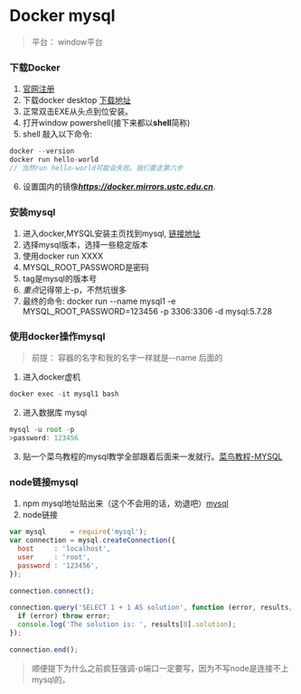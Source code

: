 # Docker mysql
> 平台： window平台
### 下载Docker
1. [官网注册](https://hub.docker.com/)
2. 下载docker desktop [下载地址](https://docs.docker.com/docker-for-windows/)
3. 正常双击EXE从头点到位安装。
4. 打开window powershell(接下来都以**shell**简称)
5. shell 敲入以下命令:
~~~js
docker --version
docker run hello-world
// 当然run hello-world可能会失败。我们要走第六步
~~~


6. 设置国内的镜像***https://docker.mirrors.ustc.edu.cn***.

### 安装mysql
1. 进入docker,MYSQL安装主页找到mysql, [链接地址](https://hub.docker.com/_/mysql)
2. 选择mysql版本，选择一些稳定版本
3. 使用docker run XXXX
4. MYSQL_ROOT_PASSWORD是密码
5. tag是mysql的版本号
6. *重点*记得带上-p，不然坑很多
7. 最终的命令: docker run --name mysql1 -e MYSQL_ROOT_PASSWORD=123456 -p 3306:3306 -d mysql:5.7.28

### 使用docker操作mysql
> 前提： 容器的名字和我的名字一样就是--name 后面的
1. 进入docker虚机
```js
docker exec -it mysql1 bash
``` 
2. 进入数据库 mysql
```js
mysql -u root -p
>password: 123456
```
3. 贴一个菜鸟教程的mysql教学全部跟着后面来一发就行。[菜鸟教程-MYSQL](https://www.runoob.com/mysql/mysql-drop-tables.html)

### node链接mysql
1. npm mysql地址贴出来（这个不会用的话，劝退吧）[mysql](https://www.npmjs.com/package/mysql)
2. node链接
```js
var mysql      = require('mysql');
var connection = mysql.createConnection({
  host     : 'localhost',
  user     : 'root',
  password : '123456',
});
 
connection.connect();
 
connection.query('SELECT 1 + 1 AS solution', function (error, results, fields) {
  if (error) throw error;
  console.log('The solution is: ', results[0].solution);
});
 
connection.end();
```

> 顺便提下为什么之前疯狂强调-p端口一定要写，因为不写node是连接不上mysql的。
